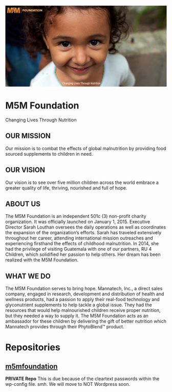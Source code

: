 [![M5M Foundation: Changing Lives Through Nutrition](profile/logos/m5m-github-banner-1280x640.png)](https://m5mfoundation.org)
# M5M Foundation
Changing Lives Through Nutrition

## OUR MISSION
Our mission is to combat the effects of global malnutrition by providing food sourced supplements to children in need.

## OUR VISION
Our vision is to see over five million children across the world embrace a greater quality of life, thriving, nourished and full of hope.

## ABOUT US
The M5M Foundation is an independent 501c (3) non-profit charity organization. It was officially launched on January 1, 2015. Executive Director Sarah Louthan oversees the daily operations as well as coordinates the expansion of the organization’s efforts. Sarah has traveled extensively throughout her career, attending international mission outreaches and experiencing firsthand the effects of childhood malnutrition. In 2014, she had the privilege of visiting Guatemala with one of our partners, RU 4 Children, which solidified her passion to help others. Her dream has been realized with the M5M Foundation.

## WHAT WE DO
The M5M Foundation serves to bring hope. Mannatech, Inc., a direct sales company, engaged in research, development and distribution of health and wellness products, had a passion to apply their real-food technology and glyconutrient supplements to help tackle a global issue. They had the resources that would help malnourished children receive proper nutrition, but they needed a way to supply it. The M5M Foundation acts as an ambassador for these children by delivering the gift of better nutrition which Mannatech provides through their PhytoBlend™ product.

# Repositories

## [m5mfoundation](https://github.com/M5M-Foundation/m5mfoundation)

**PRIVATE Repo** This is due because of the cleartext passwords within the wp-config file. smh. We will move to NOT Wordpress soon.
